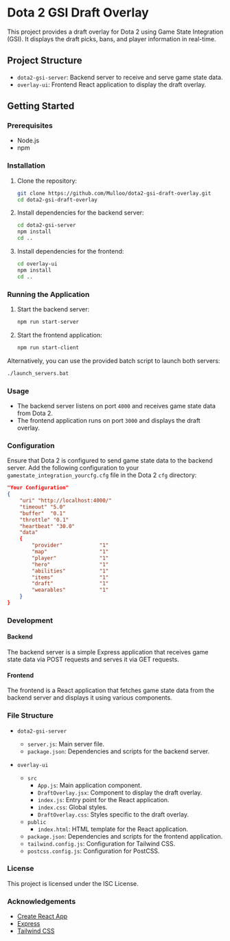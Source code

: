 # Dota 2 GSI Draft Overlay

This project provides a draft overlay for Dota 2 using Game State Integration (GSI). It displays the draft picks, bans, and player information in real-time.

## Project Structure

- `dota2-gsi-server`: Backend server to receive and serve game state data.
- `overlay-ui`: Frontend React application to display the draft overlay.

## Getting Started

### Prerequisites

- Node.js
- npm

### Installation

1. Clone the repository:

   ```sh
   git clone https://github.com/Mulloo/dota2-gsi-draft-overlay.git
   cd dota2-gsi-draft-overlay
   ```

2. Install dependencies for the backend server:

   ```sh
   cd dota2-gsi-server
   npm install
   cd ..
   ```

3. Install dependencies for the frontend:

   ```sh
   cd overlay-ui
   npm install
   cd ..
   ```

### Running the Application

1. Start the backend server:

   ```sh
   npm run start-server
   ```

2. Start the frontend application:

   ```sh
   npm run start-client
   ```

Alternatively, you can use the provided batch script to launch both servers:

```sh
./launch_servers.bat
```

### Usage

- The backend server listens on port `4000` and receives game state data from Dota 2.
- The frontend application runs on port `3000` and displays the draft overlay.

### Configuration

Ensure that Dota 2 is configured to send game state data to the backend server. Add the following configuration to your `gamestate_integration_yourcfg.cfg` file in the Dota 2 `cfg` directory:

```json
"Your Configuration"
{
    "uri" "http://localhost:4000/"
    "timeout" "5.0"
    "buffer"  "0.1"
    "throttle" "0.1"
    "heartbeat" "30.0"
    "data"
    {
        "provider"            "1"
        "map"                 "1"
        "player"              "1"
        "hero"                "1"
        "abilities"           "1"
        "items"               "1"
        "draft"               "1"
        "wearables"           "1"
    }
}
```

### Development

#### Backend

The backend server is a simple Express application that receives game state data via POST requests and serves it via GET requests.

#### Frontend

The frontend is a React application that fetches game state data from the backend server and displays it using various components.

### File Structure

- `dota2-gsi-server`
  - `server.js`: Main server file.
  - `package.json`: Dependencies and scripts for the backend server.

- `overlay-ui`
  - `src`
    - `App.js`: Main application component.
    - `DraftOverlay.jsx`: Component to display the draft overlay.
    - `index.js`: Entry point for the React application.
    - `index.css`: Global styles.
    - `DraftOverlay.css`: Styles specific to the draft overlay.
  - `public`
    - `index.html`: HTML template for the React application.
  - `package.json`: Dependencies and scripts for the frontend application.
  - `tailwind.config.js`: Configuration for Tailwind CSS.
  - `postcss.config.js`: Configuration for PostCSS.

### License

This project is licensed under the ISC License.

### Acknowledgements

- [Create React App](https://github.com/facebook/create-react-app)
- [Express](https://expressjs.com/)
- [Tailwind CSS](https://tailwindcss.com/)
